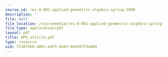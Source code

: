 ```yaml
---
course_id: res-8-001-applied-geometric-algebra-spring-2009
description: ''
file: null
file_location: /coursemedia/res-8-001-applied-geometric-algebra-spring-2009/f23873b0409cedf594430da59f53a884_APS_article.pdf
file_type: application/pdf
layout: pdf
title: APS_article.pdf
type: resource
uid: f23873b0-409c-edf5-9443-0da59f53a884
---
```

